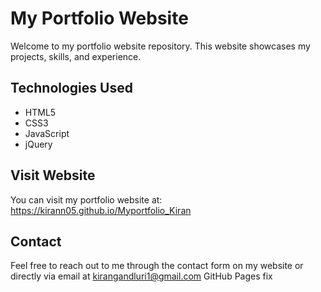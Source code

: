 # My Portfolio Website

Welcome to my portfolio website repository. This website showcases my projects, skills, and experience.

## Technologies Used
- HTML5
- CSS3
- JavaScript
- jQuery

## Visit Website
You can visit my portfolio website at: https://kirann05.github.io/Myportfolio_Kiran

## Contact
Feel free to reach out to me through the contact form on my website or directly via email at kirangandluri1@gmail.com GitHub Pages fix
